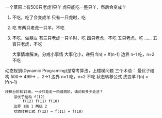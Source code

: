 一个草原上有500只老虎1只羊
虎只能吃一整只羊，然后会变成羊

1. 不吃，吃了会变成羊
    只有一只虎时，吃
2. 吃
    有两只老虎一只羊，不吃
3. 不吃，做朋友
    有三只老虎一只羊时，吃
    四只老虎，不吃
    五只老虎，吃
    ……
    五百只老虎，不吃

    大事情难解决，分成小事情
    大事化小，递归
    f(n) = !f(n-1)
    边界 n-1 吃，n=2 不吃

动态规划(Dynamic Programing)是常考算法，上楼梯问题
    三个术语：
        最优子结构 500-> 499-> ... 2->1
        边界 n=1 吃，n=2 不吃
        状态转移公式 虎变羊 f(n) = !f(n-1)

    楼梯台阶有12级，一步只能走一阶或两阶，请问有多少走法？
        最优子结构 f(12)
            f(12) f(11) f(10)
        边界 1级 1 两级 2
        状态转移公式 f(12) = f(11) + f(10)
